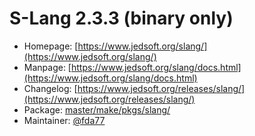 # S-Lang 2.3.3 (binary only)
 - Homepage: [https://www.jedsoft.org/slang/](https://www.jedsoft.org/slang/)
 - Manpage: [https://www.jedsoft.org/slang/docs.html](https://www.jedsoft.org/slang/docs.html)
 - Changelog: [https://www.jedsoft.org/releases/slang/](https://www.jedsoft.org/releases/slang/)
 - Package: [master/make/pkgs/slang/](https://github.com/Freetz-NG/freetz-ng/tree/master/make/pkgs/slang/)
 - Maintainer: [@fda77](https://github.com/fda77)

